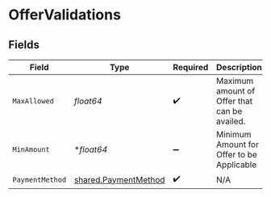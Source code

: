 # OfferValidations


## Fields

| Field                                                               | Type                                                                | Required                                                            | Description                                                         | Example                                                             |
| ------------------------------------------------------------------- | ------------------------------------------------------------------- | ------------------------------------------------------------------- | ------------------------------------------------------------------- | ------------------------------------------------------------------- |
| `MaxAllowed`                                                        | *float64*                                                           | :heavy_check_mark:                                                  | Maximum amount of Offer that can be availed.                        | 10                                                                  |
| `MinAmount`                                                         | **float64*                                                          | :heavy_minus_sign:                                                  | Minimum Amount for Offer to be Applicable                           | 1                                                                   |
| `PaymentMethod`                                                     | [shared.PaymentMethod](../../../pkg/models/shared/paymentmethod.md) | :heavy_check_mark:                                                  | N/A                                                                 |                                                                     |